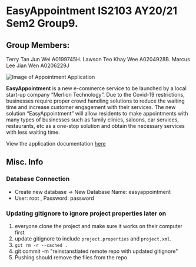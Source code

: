 # EasyAppointment IS2103 AY20/21 Sem2 Group9. 

## Group Members:
Terry Tan Jun Wei A0199745H. 
Lawson Teo Khay Wee A0204928B.
Marcus Lee Jian Wen A0206229J

![Image of Appointment Application](https://images.ctfassets.net/lzny33ho1g45/KEdTxpBOq7rxuCwHi22wd/2eca075d1d094e5f4c9c30ed9764bd9d/best-appointment-scheduling-apps-00-hero.png?w=1520&fm=jpg&q=30&fit=thumb&h=760)

**EasyAppointment** is a new e-commerce service to be launched by a local start-up company “Merlion Technology”. Due to the Covid-19 restrictions, businesses require proper crowd handling solutions to reduce the waiting time and increase customer engagement with their services. The new solution “EasyAppointment” will allow residents to make appointments with many types of businesses such as family clinics, saloons, car services, restaurants, etc as a one-stop solution and obtain the necessary services with less waiting time.

View the application documentation [here](https://docs.google.com/document/d/1FdaKg5QVEzFWqFyOBEddU0wPv92A_7HtS9DQIKa-Wss/edit#heading=h.c19fjemcq6h8)

## Misc. Info
### Database Connection
- Create new database -> New Database Name: easyappointment
- User: root , Password: password

### Updating gitignore to ignore project properties later on
1. everyone clone the project and make sure it works on their computer first
2. update gitignore to include `project.properties` and `project.xml`.
3. `git rm -r --cached .`
4. git commit -m "reinstanstiated remote repo with updated gitignore"
5. Pushing should remove the files from the repo. 

